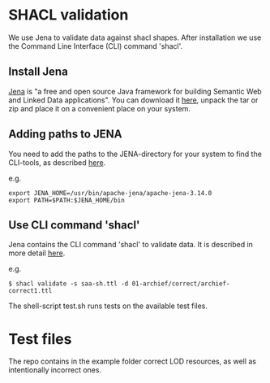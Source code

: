 # SHACL validation
We use Jena to validate data against shacl shapes. After installation we use the Command Line Interface (CLI) command 'shacl'.

## Install Jena
[Jena](https://jena.apache.org/) is "a free and open source Java framework for building Semantic Web and Linked Data applications". You can download it [here](https://jena.apache.org/download/), unpack the tar or zip and place it on a convenient place on your system.

## Adding paths to JENA
You need to add the paths to the JENA-directory for your system to find the CLI-tools, as described [here](https://jena.apache.org/documentation/tools/).

e.g.
```
export JENA_HOME=/usr/bin/apache-jena/apache-jena-3.14.0
export PATH=$PATH:$JENA_HOME/bin
```

## Use CLI command 'shacl'
Jena contains the CLI command 'shacl' to validate data. It is described in more detail [here](https://jena.apache.org/documentation/shacl/).

e.g. 
```
$ shacl validate -s saa-sh.ttl -d 01-archief/correct/archief-correct1.ttl
```

The shell-script test.sh runs tests on the available test files.

# Test files
The repo contains in the example folder correct LOD resources, as well as intentionally incorrect ones. 

